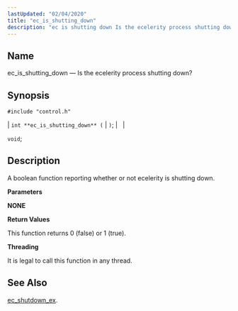 ```yaml
---
lastUpdated: "02/04/2020"
title: "ec_is_shutting_down"
description: "ec is shutting down Is the ecelerity process shutting down int ec is shutting down void A boolean function reporting whether or not ecelerity is shutting down NONE This function returns 0 false or 1 true It is legal to call this function in any thread ec shutdown ex..."
---
```


<a name="apis.ec_is_shutting_down"></a> 
## Name

ec_is_shutting_down — Is the ecelerity process shutting down?

## Synopsis

`#include "control.h"`

| `int **ec_is_shutting_down** (` | `)`; |   |

`void`;<a name="idp49337152"></a> 
## Description

A boolean function reporting whether or not ecelerity is shutting down.

**<a name="idp49338416"></a> Parameters**

**NONE**

**<a name="idp49340032"></a> Return Values**

This function returns 0 (false) or 1 (true).

**<a name="idp49340976"></a> Threading**

It is legal to call this function in any thread.

<a name="idp49342080"></a> 
## See Also

[ec_shutdown_ex](/momentum/3/3-api/apis-ec-shutdown-ex).